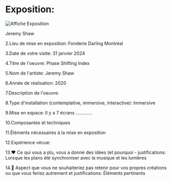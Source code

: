 # Exposition:
![Affiche Exposition](https://github.com/Benjamin4253/H24_V11_inspirations_Ferland/assets/142919065/47325835-ce7a-4300-ace7-084a70f0950b)

Jeremy Shaw

2.Lieu de mise en exposition:
Fonderie Darling Montréal
 
3.Date de votre visite:
31 janvier 2024

4.Titre de l'oeuvre:
Phase Shifting Index
 
5.Nom de l'artiste:
Jeremy Shaw

6.Année de réalisation:
2020

7.Description de l'oeuvre:


8.Type d'installation (contemplative, immersive, interactive):
Immersive

9.Mise en espace:
Il y a 7 écrans .............

10.Composantes et techniques

11.Éléments nécessaires à la mise en exposition

12.Expérience vécue:

13.❤️ Ce qui vous a plu, vous a donné des idées (et pourquoi - justifications:
Lorsque les plans été synchroniser avec la musique et les lumières

14.🤔 Aspect que vous ne souhaiteriez pas retenir pour vos propres créations ou que vous feriez autrement et justifications:
Éléments pertinents
